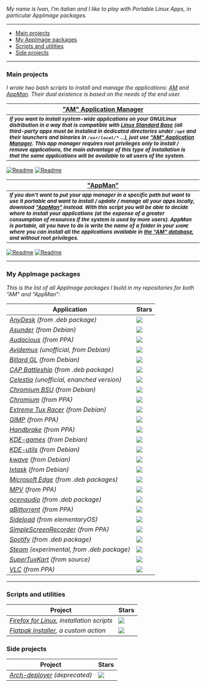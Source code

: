 *My name is Ivan, I'm italian and I like to play with Portable Linux Apps, in particular AppImage packages.*

-------------------------------------------------------

- [Main projects](#main-projects)
- [My AppImage packages](#my-appimage-packages)
- [Scripts and utilities](#scripts-and-utilities)
- [Side projects](#side-projects)

-------------------------------------------------------

### Main projects

*I wrote two bash scripts to install and manage the applications: [AM](https://github.com/ivan-hc/AM-Application-Manager) and [AppMan](https://github.com/ivan-hc/AppMan). Their dual existence is based on the needs of the end user.*

| [**"AM" Application Manager**](https://github.com/ivan-hc/AM-Application-Manager) |
| -- |
| <sub>***If you want to install system-wide applications on your GNU/Linux distribution in a way that is compatible with [Linux Standard Base](https://refspecs.linuxfoundation.org/lsb.shtml) (all third-party apps must be installed in dedicated directories under `/opt` and their launchers and binaries in `/usr/local/*` ...), just use ["AM" Application Manager](https://github.com/ivan-hc/AM-Application-Manager). This app manager requires root privileges only to install / remove applications, the main advantage of this type of installation is that the same applications will be available to all users of the system.***</sub>
[![Readme](https://img.shields.io/github/stars/ivan-hc/AM-Application-Manager?label=%E2%AD%90&style=for-the-badge)](https://github.com/ivan-hc/AM-Application-Manager/stargazers) [![Readme](https://img.shields.io/github/license/ivan-hc/AM-Application-Manager?label=&style=for-the-badge)](https://github.com/ivan-hc/AM-Application-Manager/blob/main/LICENSE)

| [**"AppMan"**](https://github.com/ivan-hc/AppMan)
| --
| <sub>***If you don't want to put your app manager in a specific path but want to use it portable and want to install / update / manage all your apps locally, download ["AppMan"](https://github.com/ivan-hc/AppMan) instead. With this script you will be able to decide where to install your applications (at the expense of a greater consumption of resources if the system is used by more users). AppMan is portable, all you have to do is write the name of a folder in your `$HOME` where you can install all the applications available in [the "AM" database](https://github.com/ivan-hc/AM-Application-Manager/tree/main/programs), and without root privileges.***</sub>
[![Readme](https://img.shields.io/github/stars/ivan-hc/AppMan?label=%E2%AD%90&style=for-the-badge)](https://github.com/ivan-hc/AppMan/stargazers) [![Readme](https://img.shields.io/github/license/ivan-hc/AppMan?label=&style=for-the-badge)](https://github.com/ivan-hc/AppMan/blob/main/LICENSE)

-------------------------------------------------------

### My AppImage packages
*This is the list of all AppImage packages I build in my repositories for both "AM" and "AppMan":*

| Application | Stars |
| -- | -- |
| [*AnyDesk*](https://github.com/ivan-hc/Database-of-pkg2appimaged-packages/releases/tag/anydesk) *(from .deb package)* | ![](https://img.shields.io/github/stars/ivan-hc/Database-of-pkg2appimaged-packages?label=%E2%AD%90&style=for-the-badge)
| [*Asunder*](https://github.com/ivan-hc/Database-of-pkg2appimaged-packages/releases/tag/asunder) *(from Debian)* | ![](https://img.shields.io/github/stars/ivan-hc/Database-of-pkg2appimaged-packages?label=%E2%AD%90&style=for-the-badge)
| [*Audacious*](https://github.com/ivan-hc/Database-of-pkg2appimaged-packages/releases/tag/audacious) *(from PPA)* | ![](https://img.shields.io/github/stars/ivan-hc/Database-of-pkg2appimaged-packages?label=%E2%AD%90&style=for-the-badge)
| [*Avidemux*](https://github.com/ivan-hc/Avidemux-unofficial-appimage) *(unofficial, from Debian)* | ![](https://img.shields.io/github/stars/ivan-hc/Avidemux-unofficial-appimage?label=%E2%AD%90&style=for-the-badge)
| [*Billard GL*](https://github.com/ivan-hc/Database-of-pkg2appimaged-packages/releases/tag/billard-gl) *(from Debian)* | ![](https://img.shields.io/github/stars/ivan-hc/Database-of-pkg2appimaged-packages?label=%E2%AD%90&style=for-the-badge)
| [*CAP Battleship*](https://github.com/ivan-hc/Database-of-pkg2appimaged-packages/releases/tag/capbattleship) *(from .deb package)* | ![](https://img.shields.io/github/stars/ivan-hc/Database-of-pkg2appimaged-packages?label=%E2%AD%90&style=for-the-badge)
| [*Celestia*](https://github.com/ivan-hc/Celestia-appimage) *(unofficial, enanched version)* | ![](https://img.shields.io/github/stars/ivan-hc/Celestia-appimage?label=%E2%AD%90&style=for-the-badge)
| [*Chromium BSU*](https://github.com/ivan-hc/Database-of-pkg2appimaged-packages/releases/tag/chromium-bsu) *(from Debian)* | ![](https://img.shields.io/github/stars/ivan-hc/Database-of-pkg2appimaged-packages?label=%E2%AD%90&style=for-the-badge)
| [*Chromium*](https://github.com/ivan-hc/Chromium-Web-Browser-appimage) *(from PPA)* | ![](https://img.shields.io/github/stars/ivan-hc/Chromium-Web-Browser-appimage?label=%E2%AD%90&style=for-the-badge)
| [*Extreme Tux Racer*](https://github.com/ivan-hc/Database-of-pkg2appimaged-packages/releases/tag/extremetuxracer) *(from Debian)* | ![](https://img.shields.io/github/stars/ivan-hc/Database-of-pkg2appimaged-packages?label=%E2%AD%90&style=for-the-badge)
| [*GIMP*](https://github.com/ivan-hc/GIMP-appimage) *(from PPA)* | ![](https://img.shields.io/github/stars/ivan-hc/GIMP-appimage?label=%E2%AD%90&style=for-the-badge)
| [*Handbrake*](https://github.com/ivan-hc/Handbrake-appimage) *(from PPA)* | ![](https://img.shields.io/github/stars/ivan-hc/Handbrake-appimage?label=%E2%AD%90&style=for-the-badge)
| [*KDE-games*](https://github.com/ivan-hc/KDE-games-suite-appimage) *(from Debian)* | ![](https://img.shields.io/github/stars/ivan-hc/KDE-games-suite-appimage?label=%E2%AD%90&style=for-the-badge)
| [*KDE-utils*](https://github.com/ivan-hc/KDE-utils-appimage) *(from Debian)* | ![](https://img.shields.io/github/stars/ivan-hc/KDE-utils-appimage?label=%E2%AD%90&style=for-the-badge)
| [*kwave*](https://github.com/ivan-hc/Database-of-pkg2appimaged-packages/releases/tag/kwave) *(from Debian)* | ![](https://img.shields.io/github/stars/ivan-hc/Database-of-pkg2appimaged-packages?label=%E2%AD%90&style=for-the-badge)
| [*lxtask*](https://github.com/ivan-hc/Database-of-pkg2appimaged-packages/releases/tag/lxtask) *(from Debian)* | ![](https://img.shields.io/github/stars/ivan-hc/Database-of-pkg2appimaged-packages?label=%E2%AD%90&style=for-the-badge)
| [*Microsoft Edge*](https://github.com/ivan-hc/MS-Edge-appimage) *(from .deb packages)* | ![](https://img.shields.io/github/stars/ivan-hc/MS-Edge-appimage?label=%E2%AD%90&style=for-the-badge)
| [*MPV*](https://github.com/ivan-hc/MPV-appimage) *(from PPA)* | ![](https://img.shields.io/github/stars/ivan-hc/MPV-appimage?label=%E2%AD%90&style=for-the-badge)
| [*ocenaudio*](https://github.com/ivan-hc/ocenaudio-appimage) *(from .deb package)* | ![](https://img.shields.io/github/stars/ivan-hc/ocenaudio-appimage?label=%E2%AD%90&style=for-the-badge)
| [*qBittorrent*](https://github.com/ivan-hc/qbittorrent-appimage) *(from PPA)* | ![](https://img.shields.io/github/stars/ivan-hc/qbittorrent-appimage?label=%E2%AD%90&style=for-the-badge)
| [*Sideload*](https://github.com/ivan-hc/Flatpak-installer-appimage) *(from elementaryOS)* | ![](https://img.shields.io/github/stars/ivan-hc/Flatpak-installer-appimage?label=%E2%AD%90&style=for-the-badge)
| [*SimpleScreenRecorder*](https://github.com/ivan-hc/Database-of-pkg2appimaged-packages/releases/tag/simplescreenrecorder) *(from PPA)*  | ![](https://img.shields.io/github/stars/ivan-hc/Database-of-pkg2appimaged-packages?label=%E2%AD%90&style=for-the-badge)
| [*Spotify*](https://github.com/ivan-hc/Spotify-appimage) *(from .deb package)* | ![](https://img.shields.io/github/stars/ivan-hc/Spotify-appimage?label=%E2%AD%90&style=for-the-badge)
| [*Steam*](https://github.com/ivan-hc/Steam-appimage) *(experimental, from .deb package)* | ![](https://img.shields.io/github/stars/ivan-hc/Steam-appimage?label=%E2%AD%90&style=for-the-badge)
| [*SuperTuxKart*](https://github.com/ivan-hc/SuperTuxKart-appimage) *(from source)* | ![](https://img.shields.io/github/stars/ivan-hc/SuperTuxKart-appimage?label=%E2%AD%90&style=for-the-badge)
| [*VLC*](https://github.com/ivan-hc/VLC-appimage) *(from PPA)* | ![](https://img.shields.io/github/stars/ivan-hc/VLC-appimage?label=%E2%AD%90&style=for-the-badge)

-------------------------------------------------------

### Scripts and utilities
| Project | Stars |
| -- | -- |
| [*Firefox for Linux*](https://github.com/ivan-hc/Firefox-for-Linux-scripts)*, installation scripts* | ![](https://img.shields.io/github/stars/ivan-hc/Firefox-for-Linux-scripts?label=%E2%AD%90&style=for-the-badge)
| [*Flatpak installer*](https://github.com/ivan-hc/flatpak-install-action)*, a custom action* | ![](https://img.shields.io/github/stars/ivan-hc/flatpak-install-action?label=%E2%AD%90&style=for-the-badge)

### Side projects
| Project | Stars |
| -- | -- |
| [*Arch-deployer*](https://github.com/ivan-hc/Arch-deployer) *(deprecated)* | ![](https://img.shields.io/github/stars/ivan-hc/Arch-deployer?label=%E2%AD%90&style=for-the-badge)
